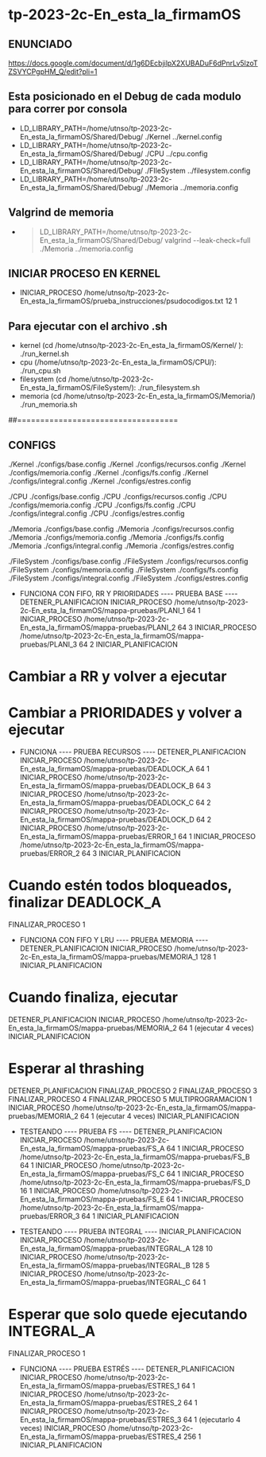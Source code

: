 # tp-2023-2c-En_esta_la_firmamOS

## ENUNCIADO ## 
https://docs.google.com/document/d/1g6DEcbjilpX2XUBADuF6dPnrLv5lzoTZSVYCPgpHM_Q/edit?pli=1

## Esta posicionado en el Debug de cada modulo para correr por consola

- LD_LIBRARY_PATH=/home/utnso/tp-2023-2c-En_esta_la_firmamOS/Shared/Debug/ ./Kernel ../kernel.config
- LD_LIBRARY_PATH=/home/utnso/tp-2023-2c-En_esta_la_firmamOS/Shared/Debug/ ./CPU ../cpu.config
- LD_LIBRARY_PATH=/home/utnso/tp-2023-2c-En_esta_la_firmamOS/Shared/Debug/ ./FIleSystem ../filesystem.config
- LD_LIBRARY_PATH=/home/utnso/tp-2023-2c-En_esta_la_firmamOS/Shared/Debug/ ./Memoria ../memoria.config

## Valgrind de memoria
- >LD_LIBRARY_PATH=/home/utnso/tp-2023-2c-En_esta_la_firmamOS/Shared/Debug/ valgrind --leak-check=full ./Memoria ../memoria.config

## INICIAR PROCESO EN KERNEL 
- INICIAR_PROCESO /home/utnso/tp-2023-2c-En_esta_la_firmamOS/prueba_instrucciones/psudocodigos.txt 12 1

## Para ejecutar con el archivo .sh
- kernel (cd /home/utnso/tp-2023-2c-En_esta_la_firmamOS/Kernel/ ):
 ./run_kernel.sh
- cpu (/home/utnso/tp-2023-2c-En_esta_la_firmamOS/CPU/):
./run_cpu.sh
- filesystem (cd /home/utnso/tp-2023-2c-En_esta_la_firmamOS/FileSystem/):
./run_filesystem.sh
- memoria (cd /home/utnso/tp-2023-2c-En_esta_la_firmamOS/Memoria/)
./run_memoria.sh

##===================================

## CONFIGS
./Kernel ./configs/base.config
./Kernel ./configs/recursos.config
./Kernel ./configs/memoria.config
./Kernel ./configs/fs.config
./Kernel ./configs/integral.config
./Kernel ./configs/estres.config

./CPU ./configs/base.config
./CPU ./configs/recursos.config
./CPU ./configs/memoria.config
./CPU ./configs/fs.config
./CPU ./configs/integral.config
./CPU ./configs/estres.config

./Memoria ./configs/base.config
./Memoria ./configs/recursos.config
./Memoria ./configs/memoria.config
./Memoria ./configs/fs.config
./Memoria ./configs/integral.config
./Memoria ./configs/estres.config

./FileSystem ./configs/base.config
./FileSystem ./configs/recursos.config
./FileSystem ./configs/memoria.config
./FileSystem ./configs/fs.config
./FileSystem ./configs/integral.config
./FileSystem ./configs/estres.config



+ FUNCIONA CON FIFO, RR Y PRIORIDADES
---- PRUEBA BASE ----
DETENER_PLANIFICACION
INICIAR_PROCESO /home/utnso/tp-2023-2c-En_esta_la_firmamOS/mappa-pruebas/PLANI_1 64 1
INICIAR_PROCESO /home/utnso/tp-2023-2c-En_esta_la_firmamOS/mappa-pruebas/PLANI_2 64 3
INICIAR_PROCESO /home/utnso/tp-2023-2c-En_esta_la_firmamOS/mappa-pruebas/PLANI_3 64 2
INICIAR_PLANIFICACION
# Cambiar a RR y volver a ejecutar
# Cambiar a PRIORIDADES y volver a ejecutar

+ FUNCIONA
---- PRUEBA RECURSOS ----
DETENER_PLANIFICACION
INICIAR_PROCESO /home/utnso/tp-2023-2c-En_esta_la_firmamOS/mappa-pruebas/DEADLOCK_A 64 1
INICIAR_PROCESO /home/utnso/tp-2023-2c-En_esta_la_firmamOS/mappa-pruebas/DEADLOCK_B 64 3
INICIAR_PROCESO /home/utnso/tp-2023-2c-En_esta_la_firmamOS/mappa-pruebas/DEADLOCK_C 64 2
INICIAR_PROCESO /home/utnso/tp-2023-2c-En_esta_la_firmamOS/mappa-pruebas/DEADLOCK_D 64 2
INICIAR_PROCESO /home/utnso/tp-2023-2c-En_esta_la_firmamOS/mappa-pruebas/ERROR_1 64 1
INICIAR_PROCESO /home/utnso/tp-2023-2c-En_esta_la_firmamOS/mappa-pruebas/ERROR_2 64 3
INICIAR_PLANIFICACION
# Cuando estén todos bloqueados, finalizar DEADLOCK_A
FINALIZAR_PROCESO 1

+ FUNCIONA CON FIFO Y LRU
---- PRUEBA MEMORIA ----
DETENER_PLANIFICACION
INICIAR_PROCESO /home/utnso/tp-2023-2c-En_esta_la_firmamOS/mappa-pruebas/MEMORIA_1 128 1
INICIAR_PLANIFICACION
# Cuando finaliza, ejecutar
DETENER_PLANIFICACION
INICIAR_PROCESO /home/utnso/tp-2023-2c-En_esta_la_firmamOS/mappa-pruebas/MEMORIA_2 64 1
(ejecutar 4 veces)
INICIAR_PLANIFICACION
# Esperar al thrashing
DETENER_PLANIFICACION
FINALIZAR_PROCESO 2
FINALIZAR_PROCESO 3
FINALIZAR_PROCESO 4
FINALIZAR_PROCESO 5
MULTIPROGRAMACION 1
INICIAR_PROCESO /home/utnso/tp-2023-2c-En_esta_la_firmamOS/mappa-pruebas/MEMORIA_2 64 1
(ejecutar 4 veces)
INICIAR_PLANIFICACION



- TESTEANDO
---- PRUEBA FS ----
DETENER_PLANIFICACION
INICIAR_PROCESO /home/utnso/tp-2023-2c-En_esta_la_firmamOS/mappa-pruebas/FS_A 64 1
INICIAR_PROCESO /home/utnso/tp-2023-2c-En_esta_la_firmamOS/mappa-pruebas/FS_B 64 1
INICIAR_PROCESO /home/utnso/tp-2023-2c-En_esta_la_firmamOS/mappa-pruebas/FS_C 64 1
INICIAR_PROCESO /home/utnso/tp-2023-2c-En_esta_la_firmamOS/mappa-pruebas/FS_D 16 1
INICIAR_PROCESO /home/utnso/tp-2023-2c-En_esta_la_firmamOS/mappa-pruebas/FS_E 64 1
INICIAR_PROCESO /home/utnso/tp-2023-2c-En_esta_la_firmamOS/mappa-pruebas/ERROR_3 64 1 
INICIAR_PLANIFICACION

- TESTEANDO
---- PRUEBA INTEGRAL ----
INICIAR_PLANIFICACION
INICIAR_PROCESO /home/utnso/tp-2023-2c-En_esta_la_firmamOS/mappa-pruebas/INTEGRAL_A 128 10
INICIAR_PROCESO /home/utnso/tp-2023-2c-En_esta_la_firmamOS/mappa-pruebas/INTEGRAL_B 128 5
INICIAR_PROCESO /home/utnso/tp-2023-2c-En_esta_la_firmamOS/mappa-pruebas/INTEGRAL_C 64 1
# Esperar que solo quede ejecutando INTEGRAL_A
FINALIZAR_PROCESO 1

+ FUNCIONA
---- PRUEBA ESTRÉS ----
DETENER_PLANIFICACION
INICIAR_PROCESO /home/utnso/tp-2023-2c-En_esta_la_firmamOS/mappa-pruebas/ESTRES_1 64 1
INICIAR_PROCESO /home/utnso/tp-2023-2c-En_esta_la_firmamOS/mappa-pruebas/ESTRES_2 64 1
INICIAR_PROCESO /home/utnso/tp-2023-2c-En_esta_la_firmamOS/mappa-pruebas/ESTRES_3 64 1
(ejecutarlo 4 veces)
INICIAR_PROCESO /home/utnso/tp-2023-2c-En_esta_la_firmamOS/mappa-pruebas/ESTRES_4 256 1
INICIAR_PLANIFICACION


